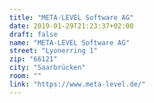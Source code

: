 ```yaml
---
title: "META-LEVEL Software AG"
date: 2019-01-29T21:23:37+02:00
draft: false
name: "META-LEVEL Software AG"
street: "Lyonerring 1"
zip: "66121"
city: "Saarbrücken"
room: ""
link: "https://www.meta-level.de/"
---
```

